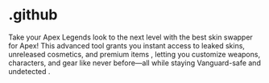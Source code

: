 # .github
Take your Apex Legends look to the next level with the best skin swapper for Apex! This advanced tool grants you instant access to leaked skins, unreleased cosmetics, and premium items , letting you customize weapons, characters, and gear like never before—all while staying Vanguard-safe and undetected .
